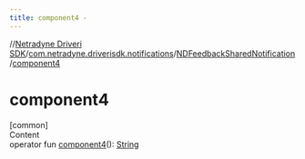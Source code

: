 ```yaml
---
title: component4 -
---
```

//[Netradyne Driveri SDK](../../index.md)/[com.netradyne.driverisdk.notifications](../index.md)/[NDFeedbackSharedNotification](index.md)/[component4](component4.md)



# component4  
[common]  
Content  
operator fun [component4](component4.md)(): [String](https://kotlinlang.org/api/latest/jvm/stdlib/kotlin/-string/index.html)  




